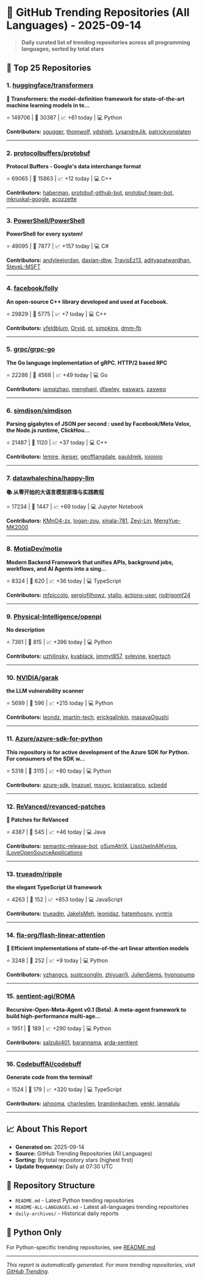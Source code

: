 # 🌟 GitHub Trending Repositories (All Languages) - 2025-09-14

> **Daily curated list of trending repositories across all programming languages, sorted by total stars**

## 🚀 Top 25 Repositories

### 1. [huggingface/transformers](https://github.com/huggingface/transformers)

**🤗 Transformers: the model-definition framework for state-of-the-art machine learning models in te...**

⭐ 149706 | 🍴 30387 | 📈 +61 today | 💻 Python

**Contributors:** [sgugger](https://github.com/sgugger), [thomwolf](https://github.com/thomwolf), [ydshieh](https://github.com/ydshieh), [LysandreJik](https://github.com/LysandreJik), [patrickvonplaten](https://github.com/patrickvonplaten)

---

### 2. [protocolbuffers/protobuf](https://github.com/protocolbuffers/protobuf)

**Protocol Buffers - Google's data interchange format**

⭐ 69065 | 🍴 15863 | 📈 +12 today | 💻 C++

**Contributors:** [haberman](https://github.com/haberman), [protobuf-github-bot](https://github.com/protobuf-github-bot), [protobuf-team-bot](https://github.com/protobuf-team-bot), [mkruskal-google](https://github.com/mkruskal-google), [acozzette](https://github.com/acozzette)

---

### 3. [PowerShell/PowerShell](https://github.com/PowerShell/PowerShell)

**PowerShell for every system!**

⭐ 49095 | 🍴 7877 | 📈 +157 today | 💻 C#

**Contributors:** [andyleejordan](https://github.com/andyleejordan), [daxian-dbw](https://github.com/daxian-dbw), [TravisEz13](https://github.com/TravisEz13), [adityapatwardhan](https://github.com/adityapatwardhan), [SteveL-MSFT](https://github.com/SteveL-MSFT)

---

### 4. [facebook/folly](https://github.com/facebook/folly)

**An open-source C++ library developed and used at Facebook.**

⭐ 29829 | 🍴 5775 | 📈 +7 today | 💻 C++

**Contributors:** [yfeldblum](https://github.com/yfeldblum), [Orvid](https://github.com/Orvid), [ot](https://github.com/ot), [simpkins](https://github.com/simpkins), [dmm-fb](https://github.com/dmm-fb)

---

### 5. [grpc/grpc-go](https://github.com/grpc/grpc-go)

**The Go language implementation of gRPC. HTTP/2 based RPC**

⭐ 22286 | 🍴 4568 | 📈 +49 today | 💻 Go

**Contributors:** [iamqizhao](https://github.com/iamqizhao), [menghanl](https://github.com/menghanl), [dfawley](https://github.com/dfawley), [easwars](https://github.com/easwars), [zasweq](https://github.com/zasweq)

---

### 6. [simdjson/simdjson](https://github.com/simdjson/simdjson)

**Parsing gigabytes of JSON per second : used by Facebook/Meta Velox, the Node.js runtime, ClickHou...**

⭐ 21487 | 🍴 1120 | 📈 +37 today | 💻 C++

**Contributors:** [lemire](https://github.com/lemire), [jkeiser](https://github.com/jkeiser), [geofflangdale](https://github.com/geofflangdale), [pauldreik](https://github.com/pauldreik), [ioioioio](https://github.com/ioioioio)

---

### 7. [datawhalechina/happy-llm](https://github.com/datawhalechina/happy-llm)

**📚 从零开始的大语言模型原理与实践教程**

⭐ 17234 | 🍴 1447 | 📈 +69 today | 💻 Jupyter Notebook

**Contributors:** [KMnO4-zx](https://github.com/KMnO4-zx), [logan-zou](https://github.com/logan-zou), [xinala-781](https://github.com/xinala-781), [Zeyi-Lin](https://github.com/Zeyi-Lin), [MengYue-MK2000](https://github.com/MengYue-MK2000)

---

### 8. [MotiaDev/motia](https://github.com/MotiaDev/motia)

**Modern Backend Framework that unifies APIs, background jobs, workflows, and AI Agents into a sing...**

⭐ 8324 | 🍴 620 | 📈 +36 today | 💻 TypeScript

**Contributors:** [mfpiccolo](https://github.com/mfpiccolo), [sergiofilhowz](https://github.com/sergiofilhowz), [ytallo](https://github.com/ytallo), [actions-user](https://github.com/actions-user), [rodrigomf24](https://github.com/rodrigomf24)

---

### 9. [Physical-Intelligence/openpi](https://github.com/Physical-Intelligence/openpi)

**No description**

⭐ 7361 | 🍴 815 | 📈 +396 today | 💻 Python

**Contributors:** [uzhilinsky](https://github.com/uzhilinsky), [kvablack](https://github.com/kvablack), [jimmyt857](https://github.com/jimmyt857), [svlevine](https://github.com/svlevine), [kpertsch](https://github.com/kpertsch)

---

### 10. [NVIDIA/garak](https://github.com/NVIDIA/garak)

**the LLM vulnerability scanner**

⭐ 5699 | 🍴 596 | 📈 +215 today | 💻 Python

**Contributors:** [leondz](https://github.com/leondz), [jmartin-tech](https://github.com/jmartin-tech), [erickgalinkin](https://github.com/erickgalinkin), [masayaOgushi](https://github.com/masayaOgushi)

---

### 11. [Azure/azure-sdk-for-python](https://github.com/Azure/azure-sdk-for-python)

**This repository is for active development of the Azure SDK for Python. For consumers of the SDK w...**

⭐ 5318 | 🍴 3115 | 📈 +80 today | 💻 Python

**Contributors:** [azure-sdk](https://github.com/azure-sdk), [lmazuel](https://github.com/lmazuel), [msyyc](https://github.com/msyyc), [kristapratico](https://github.com/kristapratico), [scbedd](https://github.com/scbedd)

---

### 12. [ReVanced/revanced-patches](https://github.com/ReVanced/revanced-patches)

**🧩 Patches for ReVanced**

⭐ 4387 | 🍴 545 | 📈 +46 today | 💻 Java

**Contributors:** [semantic-release-bot](https://github.com/semantic-release-bot), [oSumAtrIX](https://github.com/oSumAtrIX), [LisoUseInAIKyrios](https://github.com/LisoUseInAIKyrios), [ILoveOpenSourceApplications](https://github.com/ILoveOpenSourceApplications)

---

### 13. [trueadm/ripple](https://github.com/trueadm/ripple)

**the elegant TypeScript UI framework**

⭐ 4263 | 🍴 152 | 📈 +853 today | 💻 JavaScript

**Contributors:** [trueadm](https://github.com/trueadm), [JakeIsMeh](https://github.com/JakeIsMeh), [leonidaz](https://github.com/leonidaz), [hatemhosny](https://github.com/hatemhosny), [vyntrix](https://github.com/vyntrix)

---

### 14. [fla-org/flash-linear-attention](https://github.com/fla-org/flash-linear-attention)

**🚀 Efficient implementations of state-of-the-art linear attention models**

⭐ 3248 | 🍴 252 | 📈 +9 today | 💻 Python

**Contributors:** [yzhangcs](https://github.com/yzhangcs), [sustcsonglin](https://github.com/sustcsonglin), [zhiyuan1i](https://github.com/zhiyuan1i), [JulienSiems](https://github.com/JulienSiems), [hypnopump](https://github.com/hypnopump)

---

### 15. [sentient-agi/ROMA](https://github.com/sentient-agi/ROMA)

**Recursive-Open-Meta-Agent v0.1 (Beta). A meta-agent framework to build high-performance multi-age...**

⭐ 1951 | 🍴 189 | 📈 +290 today | 💻 Python

**Contributors:** [salzubi401](https://github.com/salzubi401), [barannama](https://github.com/barannama), [arda-sentient](https://github.com/arda-sentient)

---

### 16. [CodebuffAI/codebuff](https://github.com/CodebuffAI/codebuff)

**Generate code from the terminal!**

⭐ 1524 | 🍴 179 | 📈 +320 today | 💻 TypeScript

**Contributors:** [jahooma](https://github.com/jahooma), [charleslien](https://github.com/charleslien), [brandonkachen](https://github.com/brandonkachen), [venkr](https://github.com/venkr), [jannalulu](https://github.com/jannalulu)

---


## 📈 About This Report

- **Generated on:** 2025-09-14
- **Source:** GitHub Trending Repositories (All Languages)
- **Sorting:** By total repository stars (highest first)
- **Update frequency:** Daily at 07:30 UTC

## 🔗 Repository Structure

- `README.md` - Latest Python trending repositories
- `README-ALL-LANGUAGES.md` - Latest all-languages trending repositories
- `daily-archives/` - Historical daily reports

## 🐍 Python Only

For Python-specific trending repositories, see [README.md](./README.md)

---

*This report is automatically generated. For more trending repositories, visit [GitHub Trending](https://github.com/trending).*
